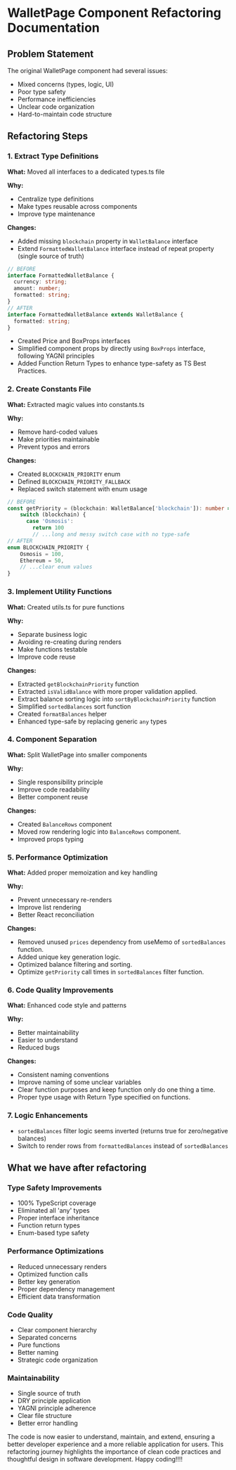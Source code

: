 # WalletPage Component Refactoring Documentation

## Problem Statement
The original WalletPage component had several issues:
- Mixed concerns (types, logic, UI)
- Poor type safety
- Performance inefficiencies
- Unclear code organization
- Hard-to-maintain code structure

## Refactoring Steps

### 1. Extract Type Definitions
**What:** Moved all interfaces to a dedicated types.ts file

**Why:** 
- Centralize type definitions
- Make types reusable across components
- Improve type maintenance

**Changes:**
- Added missing `blockchain` property in `WalletBalance` interface
- Extend `FormattedWalletBalance` interface instead of repeat property (single source of truth)
```typescript
// BEFORE
interface FormattedWalletBalance {
  currency: string;
  amount: number;
  formatted: string;
}
// AFTER
interface FormattedWalletBalance extends WalletBalance {
  formatted: string;
}
```
- Created Price and BoxProps interfaces
- Simplified component props by directly using `BoxProps` interface, following YAGNI principles
- Added Function Return Types to enhance type-safety as TS Best Practices.

### 2. Create Constants File
**What:** Extracted magic values into constants.ts

**Why:**
- Remove hard-coded values
- Make priorities maintainable
- Prevent typos and errors

**Changes:**
- Created `BLOCKCHAIN_PRIORITY` enum
- Defined `BLOCKCHAIN_PRIORITY_FALLBACK`
- Replaced switch statement with enum usage
```typescript
// BEFORE
const getPriority = (blockchain: WalletBalance['blockchain']): number => {
    switch (blockchain) {
      case 'Osmosis':
        return 100
        // ...long and messy switch case with no type-safe
// AFTER
enum BLOCKCHAIN_PRIORITY {
    Osmosis = 100,
    Ethereum = 50,
    // ...clear enum values
}
```

### 3. Implement Utility Functions
**What:** Created utils.ts for pure functions

**Why:**
- Separate business logic
- Avoiding re-creating during renders
- Make functions testable
- Improve code reuse

**Changes:**
- Extracted `getBlockchainPriority` function
- Extracted `isValidBalance` with more proper validation applied.
- Extract balance sorting logic into `sortByBlockchainPriority` function
- Simplified `sortedBalances` sort function
- Created `formatBalances` helper
- Enhanced type-safe by replacing generic `any` types

### 4. Component Separation
**What:** Split WalletPage into smaller components

**Why:**
- Single responsibility principle
- Improve code readability
- Better component reuse

**Changes:**
- Created `BalanceRows` component
- Moved row rendering logic into `BalanceRows` component.
- Improved props typing

### 5. Performance Optimization
**What:** Added proper memoization and key handling

**Why:**
- Prevent unnecessary re-renders
- Improve list rendering
- Better React reconciliation

**Changes:**
- Removed unused `prices` dependency from useMemo of `sortedBalances` function.
- Added unique key generation logic.
- Optimized balance filtering and sorting.
- Optimize `getPriority` call times in `sortedBalances` filter function.

### 6. Code Quality Improvements
**What:** Enhanced code style and patterns

**Why:**
- Better maintainability
- Easier to understand
- Reduced bugs

**Changes:**
- Consistent naming conventions
- Improve naming of some unclear variables
- Clear function purposes and keep function only do one thing a time.
- Proper type usage with Return Type specified on functions.

### 7. Logic Enhancements
- `sortedBalances` filter logic seems inverted (returns true for zero/negative balances)
- Switch to render rows from `formattedBalances` instead of `sortedBalances`

## What we have after refactoring

### Type Safety Improvements
- 100% TypeScript coverage
- Eliminated all 'any' types
- Proper interface inheritance
- Function return types
- Enum-based type safety

### Performance Optimizations
- Reduced unnecessary renders
- Optimized function calls
- Better key generation
- Proper dependency management
- Efficient data transformation

### Code Quality
- Clear component hierarchy
- Separated concerns
- Pure functions
- Better naming
- Strategic code organization

### Maintainability
- Single source of truth
- DRY principle application
- YAGNI principle adherence
- Clear file structure
- Better error handling

The code is now easier to understand, maintain, and extend, ensuring a better developer experience and a more reliable application for users. This refactoring journey highlights the importance of clean code practices and thoughtful design in software development. Happy coding!!!!
